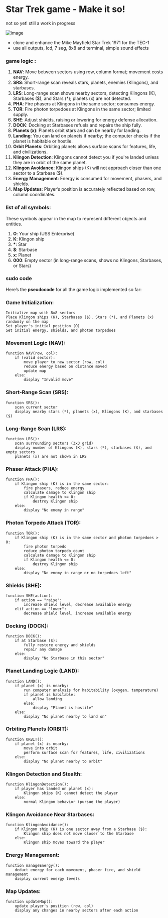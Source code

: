 # Star Trek game - Make it so!

not so yet! still a work in progress


![image](https://github.com/user-attachments/assets/4a36ce61-d774-4ce3-bb17-0ea3bcf334d0)

- clone and enhance the Mike Mayfield Star Trek 1971 for the TEC-1
- use all outputs, lcd, 7 seg, 8x8 and terminal, simple sound effects


### game logic :
1. **NAV**: Move between sectors using row, column format; movement costs energy.
2. **SRS**: Short-range scan reveals stars, planets, enemies (Klingons), and starbases.
3. **LRS**: Long-range scan shows nearby sectors, detecting Klingons (K), Starbases ($), and Stars (*); planets (x) are not detected.
4. **PHA**: Fire phasers at Klingons in the same sector; consumes energy.
5. **TOR**: Fire photon torpedoes at Klingons in the same sector; limited supply.
6. **SHE**: Adjust shields, raising or lowering for energy defense allocation.
7. **DOCK**: Docking at Starbases refuels and repairs the ship fully.
8. **Planets (x)**: Planets orbit stars and can be nearby for landing.
9. **Landing**: You can land on planets if nearby; the computer checks if the planet is habitable or hostile.
10. **Orbit Planets**: Orbiting planets allows surface scans for features, life, and civilizations.
11. **Klingon Detection**: Klingons cannot detect you if you're landed unless they are in orbit of the same planet.
12. **Klingon Avoidance**: Klingon ships (K) will not approach closer than one sector to a Starbase ($).
13. **Energy Management**: Energy is consumed for movement, phasers, and shields.
14. **Map Updates**: Player’s position is accurately reflected based on row, column coordinates.

### list of all symbols:
These symbols appear in the map to represent different objects and entities.

1. **O**: Your ship (USS Enterprise)
2. **K**: Klingon ship
3. **\***: Star
4. **$**: Starbase
5. **x**: Planet
6. **000**: Empty sector (in long-range scans, shows no Klingons, Starbases, or Stars)

### sudo code

Here’s the **pseudocode** for all the game logic implemented so far:

### Game Initialization:
```
Initialize map with 8x8 sectors
Place Klingon ships (K), Starbases ($), Stars (*), and Planets (x) randomly on the map
Set player's initial position (O)
Set initial energy, shields, and photon torpedoes
```

### Movement Logic (NAV):
```
function NAV(row, col):
    if (valid sector):
        move player to new sector (row, col)
        reduce energy based on distance moved
        update map
    else:
        display "Invalid move"
```

### Short-Range Scan (SRS):
```
function SRS():
    scan current sector
    display nearby stars (*), planets (x), Klingons (K), and starbases ($)
```

### Long-Range Scan (LRS):
```
function LRS():
    scan surrounding sectors (3x3 grid)
    display number of Klingons (K), stars (*), starbases ($), and empty sectors
    planets (x) are not shown in LRS
```

### Phaser Attack (PHA):
```
function PHA():
    if Klingon ship (K) is in the same sector:
        fire phasers, reduce energy
        calculate damage to Klingon ship
        if Klingon health <= 0:
            destroy Klingon ship
    else:
        display "No enemy in range"
```

### Photon Torpedo Attack (TOR):
```
function TOR():
    if Klingon ship (K) is in the same sector and photon torpedoes > 0:
        fire photon torpedo
        reduce photon torpedo count
        calculate damage to Klingon ship
        if Klingon health <= 0:
            destroy Klingon ship
    else:
        display "No enemy in range or no torpedoes left"
```

### Shields (SHE):
```
function SHE(action):
    if action == "raise":
        increase shield level, decrease available energy
    elif action == "lower":
        decrease shield level, increase available energy
```

### Docking (DOCK):
```
function DOCK():
    if at Starbase ($):
        fully restore energy and shields
        repair any damage
    else:
        display "No Starbase in this sector"
```

### Planet Landing Logic (LAND):
```
function LAND():
    if planet (x) is nearby:
        run computer analysis for habitability (oxygen, temperature)
        if planet is habitable:
            allow landing
        else:
            display "Planet is hostile"
    else:
        display "No planet nearby to land on"
```

### Orbiting Planets (ORBIT):
```
function ORBIT():
    if planet (x) is nearby:
        move into orbit
        perform surface scan for features, life, civilizations
    else:
        display "No planet nearby to orbit"
```

### Klingon Detection and Stealth:
```
function KlingonDetection():
    if player has landed on planet (x):
        Klingon ships (K) cannot detect the player
    else:
        normal Klingon behavior (pursue the player)
```

### Klingon Avoidance Near Starbases:
```
function KlingonAvoidance():
    if Klingon ship (K) is one sector away from a Starbase ($):
        Klingon ship does not move closer to the Starbase
    else:
        Klingon ship moves toward the player
```

### Energy Management:
```
function manageEnergy():
    deduct energy for each movement, phaser fire, and shield management
    display current energy levels
```

### Map Updates:
```
function updateMap():
    update player's position (row, col)
    display any changes in nearby sectors after each action
```

 
 

